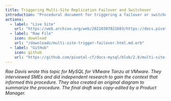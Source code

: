 ```yaml
---
title: Triggering Multi-Site Replication Failover and Switchover
introduction: "Procedural document for triggering a failover or switchover in MySQL for VMware Tanzu"
actions:
  - label: "Live Site"
    url: "https://web.archive.org/web/20210307021603/https://docs.pivotal.io/p-mysql/2-8/multi-site-trigger-failover.html"
  - label: "Raw File"
    icon: download
    url: "/downloads/multi-site-trigger-failover.html.md.erb"
  - label: "GitHub"
    icon: github
    url: "https://github.com/pivotal-cf/docs-mysql/blob/2.8/multi-site-trigger-failover.html.md.erb"
---
```


_Rae Davis wrote this topic for MySQL for VMware Tanzu at VMware. They interviewed SMEs and did independent research to gain the context that informed this procedure. They also created an original diagram to summarize the procedure. The final draft was copy-edited by a Product Manager._
